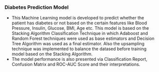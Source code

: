 ### Diabetes Prediction Model
- This Machine Learning model is developed to predict whether the patient has diabetes or not based on the certain features like Blood Pressure, Insulin, Glucose, BMI, Age etc.
This model is based on the Stacking Algorithm Classification Technique in which Adaboost and Random Forest techniques were used as base estimators and Decision Tree Algorithm was 
used as a final estimator. Also the upsampling technique was implemented to balance the datased before training model based on the Stacking Algorithm.
- The model performance is also presented via Classification Report, Confusion Matrix and ROC-AUC Score and their interpretations.
